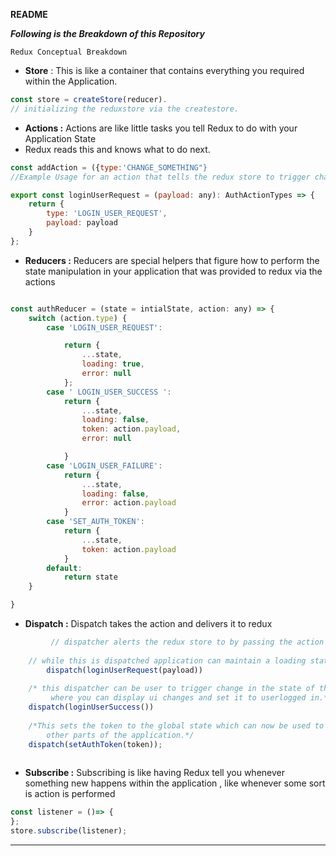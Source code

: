 **README**

***Following is the Breakdown of this Repository***

```Redux Conceptual Breakdown```



- **Store** :  This is like a container that contains everything you required within the Application.

```jsx
const store = createStore(reducer).
// initializing the reduxstore via the createstore.
```

- **Actions :**  Actions are like little tasks you tell Redux to do with your Application State
- Redux reads this and knows what to do next.

```jsx
const addAction = ({type:'CHANGE_SOMETHING"}
//Example Usage for an action that tells the redux store to trigger change in state.

export const loginUserRequest = (payload: any): AuthActionTypes => {
    return {
        type: 'LOGIN_USER_REQUEST',
        payload: payload
    }
};

```

- **Reducers :** Reducers are special helpers that figure how to perform the state manipulation in your application that was provided to redux via the actions

```jsx

const authReducer = (state = intialState, action: any) => {
    switch (action.type) {
        case 'LOGIN_USER_REQUEST':

            return {
                ...state,
                loading: true,
                error: null
            };
        case ' LOGIN_USER_SUCCESS ':
            return {
                ...state,
                loading: false,
                token: action.payload,
                error: null

            }
        case 'LOGIN_USER_FAILURE':
            return {
                ...state,
                loading: false,
                error: action.payload
            }
        case 'SET_AUTH_TOKEN':
            return {
                ...state,
                token: action.payload
            }
        default:
            return state
    }

}
```

- **Dispatch :** Dispatch takes the action and delivers it to redux

```jsx
         // dispatcher alerts the redux store to by passing the action inside of the dispatcher.
	 	
	// while this is dispatched application can maintain a loading state.
        dispatch(loginUserRequest(payload))
	
	/* this dispatcher can be user to trigger change in the state of the application 
		 where you can display ui changes and set it to userlogged in.*/
	dispatch(loginUserSuccess())
	
	/*This sets the token to the global state which can now be used to unlock 
		other parts of the application.*/
	dispatch(setAuthToken(token));
	
```

- **Subscribe :** Subscribing is like having Redux tell you whenever something new happens within the application , like whenever some sort is action is performed

```jsx
const listener = ()=> {
};
store.subscribe(listener);
```

 ****
